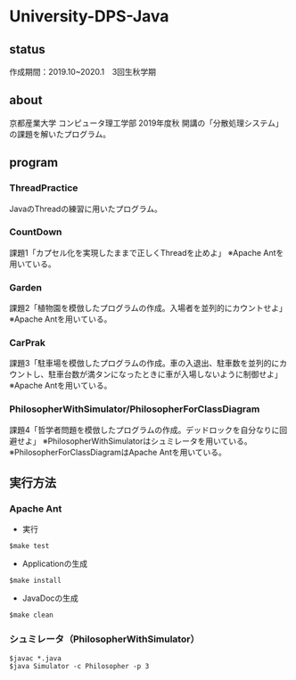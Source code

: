 # University-DPS-Java

## status
作成期間：2019.10~2020.1　3回生秋学期

## about
京都産業大学 コンピュータ理工学部 2019年度秋 開講の「分散処理システム」の課題を解いたプログラム。

## program
### ThreadPractice
JavaのThreadの練習に用いたプログラム。

### CountDown
課題1「カプセル化を実現したままで正しくThreadを止めよ」
※Apache Antを用いている。

### Garden
課題2「植物園を模倣したプログラムの作成。入場者を並列的にカウントせよ」
※Apache Antを用いている。

### CarPrak
課題3「駐車場を模倣したプログラムの作成。車の入退出、駐車数を並列的にカウントし、駐車台数が満タンになったときに車が入場しないように制御せよ」
※Apache Antを用いている。

### PhilosopherWithSimulator/PhilosopherForClassDiagram
課題4「哲学者問題を模倣したプログラムの作成。デッドロックを自分なりに回避せよ」
※PhilosopherWithSimulatorはシュミレータを用いている。
※PhilosopherForClassDiagramはApache Antを用いている。

## 実行方法
### Apache Ant
+ 実行
```
$make test
```

+ Applicationの生成
```
$make install
```

+ JavaDocの生成
```
$make clean
```

### シュミレータ（PhilosopherWithSimulator）
```
$javac *.java
$java Simulator -c Philosopher -p 3
```
